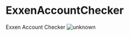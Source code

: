 # ExxenAccountChecker
Exxen Account Checker
![unknown](https://user-images.githubusercontent.com/106864876/173871606-1eead3a0-7a51-459c-a1cb-124089d811c4.png)
